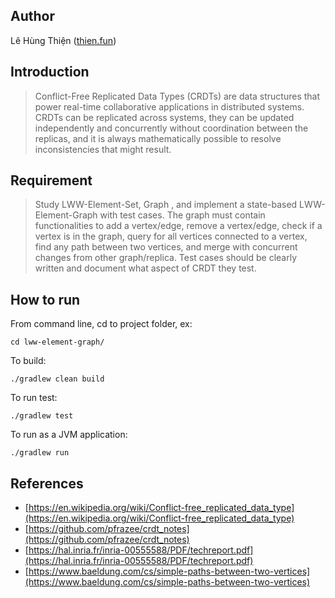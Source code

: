 ## Author

Lê Hùng Thiện ([thien.fun](https://thien.fun))

## Introduction

> Conflict-Free Replicated Data Types (CRDTs) are data structures that power real-time collaborative applications in distributed systems. CRDTs can be replicated across systems, they can be updated independently and concurrently without coordination between the replicas, and it is always mathematically possible to resolve inconsistencies that might result.

## Requirement

> Study LWW-Element-Set, Graph , and implement a state-based LWW-Element-Graph with test cases. The graph must contain functionalities to add a vertex/edge, remove a vertex/edge, check if a vertex is in the graph, query for all vertices connected to a vertex, find any path between two vertices, and merge with concurrent changes from other graph/replica. Test cases should be clearly written and document what aspect of CRDT they test.

## How to run

From command line, cd to project folder, ex:

```shell
cd lww-element-graph/
```

To build:

```shell
./gradlew clean build
```

To run test:

```shell
./gradlew test
```

To run as a JVM application:

```shell
./gradlew run
```

## References

* [https://en.wikipedia.org/wiki/Conflict-free_replicated_data_type](https://en.wikipedia.org/wiki/Conflict-free_replicated_data_type)
* [https://github.com/pfrazee/crdt_notes](https://github.com/pfrazee/crdt_notes)
* [https://hal.inria.fr/inria-00555588/PDF/techreport.pdf](https://hal.inria.fr/inria-00555588/PDF/techreport.pdf)
* [https://www.baeldung.com/cs/simple-paths-between-two-vertices](https://www.baeldung.com/cs/simple-paths-between-two-vertices)
